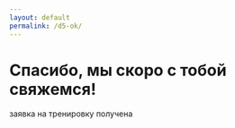 ```yaml
---
layout: default
permalink: /d5-ok/
---
```


<h1 class="text-center"><i class="fa fa-thumbs-up text-peter-river fa-5x"></i></h1>
<h1 class="text-center">Спасибо, мы скоро с тобой свяжемся!</h1>
<p class="text-center lead text-muted">заявка на тренировку получена</p>

